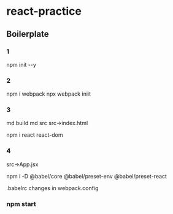 # react-practice
## Boilerplate
### 1
npm init --y
### 2
npm i webpack
npx webpack iniit

### 3
md build
md src
src->index.html

npm i react react-dom

### 4
src->App.jsx

npm i -D @babel/core @babel/preset-env @babel/preset-react

.babelrc
changes in webpack.config

 ### npm start
